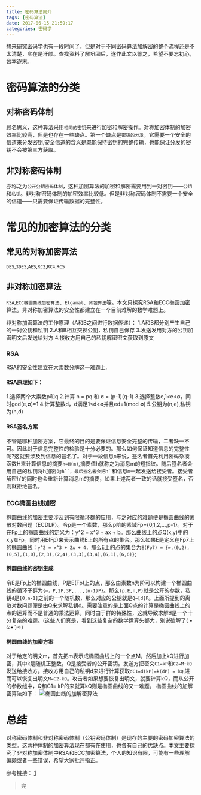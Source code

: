 ```yaml
---
title: 密码算法简介
tags: [密码算法]
date: 2017-06-15 21:59:17
categories: 密码学
---
```

想来研究密码学也有一段时间了，但是对于不同密码算法加解密的整个流程还是不太清楚，实在是汗颜。查找资料了解巩固后，遂作此文以警之，希望不要忘初心，舍本逐末。
# 密码算法的分类
## 对称密码体制
顾名思义，这种算法采用`相同的密钥`来进行加密和解密操作。对称加密体制的加密效率比较高，但是也存在一些缺点。第一个缺点是`密钥的分发`，它需要一个安全的信道来分发密钥,安全信道的含义是既能保持密钥的完整传输，也能保证分发的密钥不会被第三方获取。
<!-- more -->
## 非对称密码体制
亦称之为`公开公钥密码体制`，这种加密算法的加密和解密需要用到一对密钥——`公钥`和`私钥`。非对称密码体制的加密效率比较低。但是非对称密码体制不需要一个安全的信道——只需要保证传输数据的完整性。
# 常见的加密算法的分类
## 常见的对称加密算法
`DES`,`3DES`,`AES`,`RC2`,`RC4`,`RC5`

## 非对称加密算法
`RSA`,`ECC椭圆曲线加密算法`、`Elgamal`、`背包算法`等。本文只探究RSA和ECC椭圆加密算法。非对称加密算法的安全性都建立在一个目前难解的数学难题上。

非对称加密算法的工作原理（A和B之间进行数据传递）：
1.A和B都分别产生自己的一对公钥和私钥
2.A和B相互交换公钥，私钥自己保存
3.发送发用对方的公钥加密明文后发送给对方
4.接收方用自己的私钥解密密文获取到原文
### RSA
RSA的安全性建立在大素数分解这一难题上.
#### RSA原理如下：
1.选择两个大素数p和q
2.计算 n = pq 和 ∅ = (p-1)(q-1)
3.选择整数e,1<e<∅，同时gcd(e,∅)=1
4.计算整数d，d满足1<d<∅并且ed=1(mod ∅)
5.公钥为(n,e),私钥为(n,d)
#### RSA签名方案
不管是哪种加密方案，它最终的目的是要保证信息安全完整的传输，二者缺一不可。因此对于信息完整性的检验是十分必要的。那么如何保证知道信息的完整性呢?这就要涉及到信息的签名了。对于一段信息`m`来说，签名者首先利用密码杂凑函数H来计算信息的摘要`h=H(m)`,摘要值h就称之为消息m的短指纹。随后签名者会用自己的私钥将h加密为`h``，最后签名者会把`h``和信息`m`一起发送给接受者。接受者解密h`的同时也会重新计算消息m的摘要，如果上述两者一致的话就接受签名，否则就拒绝签名。

### ECC椭圆曲线加密
椭圆曲线的加密主要涉及到有限循环群的应用，与之对应的难题便是椭圆曲线的离散对数问题（ECDLP）。令p是一个素数，那么p阶的素域Fp={0,1,2,...,p-1}。对于在Fp上的椭圆曲线的定义为：y^2 = x^3 + ax + b。那么曲线上的点Q(x,y)中的x,y∈Fp。同时用E(Fp)来表示曲线E上的所有点的集合。那么如果E是定义在Fp7上的椭圆曲线：`y^2 = x^3 + 2x + 4`，那么E上的点的集合为`E(Fp7) = {∞,(0,2),(0,5),(1,0),(2,3),(2,4),(3,3),(3,4),(6,1),(6,6)}`;
#### 椭圆曲线的密钥生成
令E是Fp上的椭圆曲线，P是E(Fp)上的点，那么由素数n为阶可以构建一个椭圆曲线的循环子群为`{∞，P,2P,3P,...,(n-1)P}`。那么`(p,E,n,P)`就是公开的参数，私钥`d`是`[0,n-1]`之前的一个随机数，那么对应的公钥就是`Q=[d]P`。上面所提到的离散对数问题便是由Q来求解私钥d。需要注意的是上面Q点的计算是椭圆曲线上的点的运算而不是普通的乘法运算，同时由于群的特殊性，这就导致求解d是一个十分复杂的难题。(这些人们真是，看到这些复杂的数学运算头都大，别说破解了( • ̀ω•́ )✧)
#### 椭圆曲线的加密方案
对于给定的明文m，首先把m表示成椭圆曲线上的一个点M，然后加上kQ进行加密，其中k是随机正整数，Q是接受者的公开密钥。发送方把密文`C1=kP`和`C2=M+kQ`发送给接收方。接收方用自己的私钥d来进行计算获取`dC1=d(kP)=k(dP) = kQ`,进而可以恢复出明文`M=C2-kQ`。攻击者如果想要恢复出明文，就要计算kQ，而从公开的参数组中，Q和C1= kP的来就算kQ则是椭圆曲线的又一难题。
椭圆曲线的加解密算法如下：
![椭圆曲线的加解密算法](/img/ecc.png)
# 总结
对称密码体制和非对称密码体制（公钥密码体制）是现存的主要的密码加密算法的类型。这两种体制的加密算法现在都有在使用，也各有自己的优缺点。本文主要探究了非对称加密体制中RSA和ECC加密算法，个人的知识有限，可能有一些理解偏颇或者一些错误，希望大家批评指正。

 
参考链接：
[1](http://ssl.zzidc.com/chanpinzixun/2016/0311/360.html)    
<blockquote class="blockquote-center">完</blockquote>